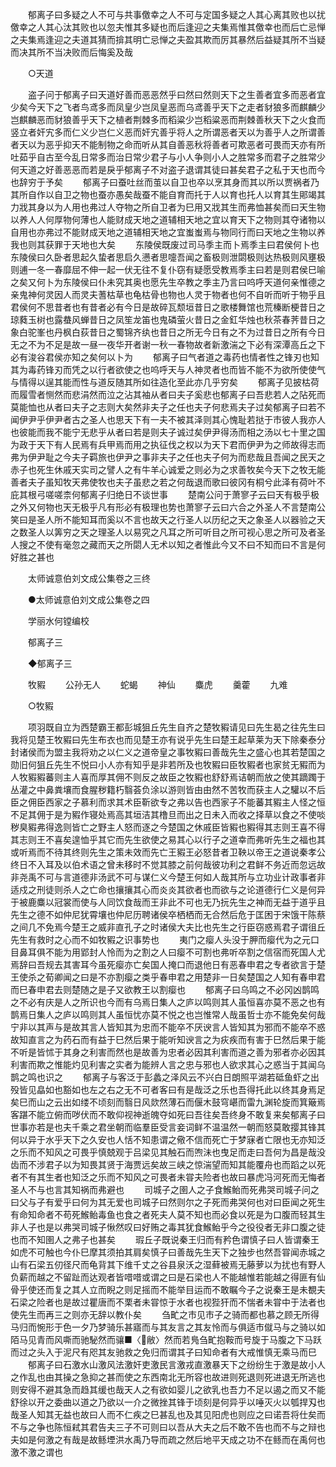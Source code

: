 <!-- { "loadSidebar": true } -->
　　郁离子曰多疑之人不可与共事儌幸之人不可与定国多疑之人其心离其败也以扰儌幸之人其心汰其败也以忽夫惟其多疑也而后逢迎之夫集焉惟其儌幸也而后亡忌惮之夫集焉逢迎之夫道其猜而揜其明亡忌惮之夫盈其欺而厉其暴然后益疑其所不当疑而决其所不当决败而后悔奚及哉 

　　○天道 

　　盗子问于郁离子曰天道好善而恶恶然乎曰然曰然则天下之生善者宜多而恶者宜少矣今天下之飞者鸟鸢多而凤皇少岂凤皇恶而乌鸢善乎天下之走者豺狼多而麒麟少岂麒麟恶而豺狼善乎天下之植者荆棘多而稻粱少岂稻粱恶而荆棘善秋天下之火食而竖立者奸宄多而仁义少岂仁义恶而奸宄善乎将人之所谓恶者天以为善乎人之所谓善者天以为恶乎抑天不能制物之命而听从其自善恶秋将善者可欺恶者可畏而天亦有所吐茹乎自古至今乱日常多而治日常少君子与小人争则小人之胜常多而君子之胜常少何天道之好善恶恶而若是戾乎郁离子不对盗子退谓其徒曰甚矣君子之私于天也而今也辞穷于予矣 
　　郁离子曰蚕吐丝而茧以自卫也卒以烹其身而其以所以贾祸者乃其所自作以自卫之物也蚕亦愚矣哉蚕不能自育而托于人以育也托人以育其生郥竭其力戕其身以为人用也弗过人夺物之所自卫者为巳用又戕其生而弗恤甚矣而曰天生物以养人人何厚物何薄也人能财成天地之道辅相天地之宜以育天下之物则其夺诸物以自用也亦弗过不能财成天地之道辅相天地之宜蚩蚩焉与物同行而曰天地之生物以养我也则其获罪于天地也大矣 
　　东陵侯既废过司马季主而卜焉季主曰君侯何卜也东陵侯曰久卧者思起久蛰者思启久懑者思嚏吾闻之畜极则泄閟极则达热极则风壅极则逋一冬一春靡屈不伸一起一伏无往不复仆窃有疑愿受教焉季主曰若是则君侯巳喻之矣又何卜为东陵侯曰仆未究其奥也愿先生卒教之季主乃言曰呜呼天道何亲惟德之亲鬼神何灵因人而灵夫蓍枯草也龟枯骨也物也人灵于物者也何不自听而听于物乎且君侯何不思昔者也有昔者必有今日是故碎瓦颓垣昔日之歌楼舞馆也荒榛断梗昔日之琼蕤玉树也露蛬风蝉昔日之凤笙龙笛也鬼磷萤火昔日之金釭华烛也秋茶春荠昔日之象白驼峯也丹枫白荻昔日之蜀锦齐纨也昔日之所无今日有之不为过昔日之所有今日无之不为不足是故一昼一夜华开者谢一秋一春物故者新激湍之下必有深潭高丘之下必有浚谷君侯亦知之矣何以卜为 
　　郁离子曰气者道之毒药也情者性之锋刃也知其为毒药锋刃而凭之以行者欲使之也呜呼天与人神灵者也而皆不能不为欲所使使气与情得以逞其能而性与道反随其所如往造化至此亦几乎穷矣 
　　郁离子见披枯荷而履雪者恻然而悲涓然而泣之沾其袖从者曰夫子奚悲也郁离子曰吾悲若人之阽死而莫能恤也从者曰夫子之志则大矣然非夫子之任也夫子何悲焉夫子过矣郁离子曰若不闻伊尹乎伊尹者古之圣人也思天下有一夫不被其泽则其心愧耻若挞于市彼人我亦人也彼能而我不能宁无悲乎从者曰若是则夫子诚过矣伊尹得汤而相之汤以七十里之国为政于天下有人民焉有兵甲焉而用之执征伐之权以为天下君而伊尹为之师故得志而弗为伊尹耻之今夫子羁旅也伊尹之事非夫子之任也夫子何为而悲哉且吾闻之民天之赤子也死生休戚天实司之譬人之有牛羊心诚爱之则必为之求善牧矣今天下之牧无能善者夫子虽知牧天弗使牧也夫子虽悲之若之何哉退而歌曰彼冈有桐兮此泽有荷叶不庇其根弓嗟嗟柰何郁离子归绝日不谈世事 
　　楚南公问于萧寥子云曰天有极乎极之外又何物也天无极乎凡有形必有极理也势也萧寥子云曰六合之外圣人不言楚南公笑曰是圣人所不能知耳而奚以不言也故天之行圣人以历纪之天之象圣人以器验之天之数圣人以筭穷之天之理圣人以易究之凡耳之所可听目之所可视心思之所可及者圣人搜之不使有毫忽之藏而天之所閟人无术以知之者惟此今又不曰不知而曰不言是何好胜之甚也 

　　太师诚意伯刘文成公集卷之三终 

　　●太师诚意伯刘文成公集卷之四 

　　学丽水何镗编校 

　　郁离子三 

　　◆郁离子三 

　　牧豭 
　　公孙无人 
　　蛇蝎 
　　神仙 
　　麋虎 
　　羹藿 
　　九难 

　　○牧豭 

　　项羽既自立为西楚霸王都彭城狙丘先生自齐之楚牧豭请见曰先生曷之往先生曰我将见楚王牧豭曰先生布衣也而见楚王亦有说乎先生曰楚王起草莱为天下除秦泰分封诸侯而为盟主我将劝之以仁义之道帝皇之事牧豭曰善哉先生之盛心也其若楚国之勋旧何狙丘先生不悦曰小人亦有知乎是非若所及也牧豭曰臣牧豭者也家贫无豭而为人牧豭豭蕃则主人喜而厚其佣不则反之故臣之牧豭也舒舒焉诘朝而放之使其蹢躅于丛灌之中鼻粪壤而食腥秽籍朽翳荟负涂以游则皆由由然不苦牧而获主人之驩以不后臣之佣臣西家之子慕利而求其术臣靳欲专之弗以告也西家子不能蕃其豭主人怪之恒不足其佣于是为豭作寝处焉高其垣洁其橹旦而出之日未入而收之择草以食之不使啖秽臭豭弗得逸则皆亡之野主人怒而逐之今楚国之休戚臣皆豭也豭得其志则王喜不得其志则王不喜矣遑恤乎其它而先生欲使之易其心以行子之道幸而弗听先生之福也其或听焉而不待其终则先生之策未效而先亡王豭王必怒昔者卫鞅以帝王之道说秦孝公终日不入耳及以伯术语之曾未移时不觉其膝之前何哉彼功利之君鲜不务近而忽远故非尧禹不可与言道德非汤武不可与谋仁义今楚王何如人哉其所与立功业计政事者非适戍之刑徒则杀人之亡命也攘攘其心而炎炎其欲者也而欲与之论道德行仁义是何异于被鹿麋以冠裳而使与人同饮食哉而王非此不可也无乃抏先生之神而无益于道乎且先生之德不如仲尼犹霄壤也仲尼历聘诸侯卒栖栖而无合然后危于匡困于宋饿干陈蔡之间几不免焉今楚王之威非直孔子之时诸侯大夫比也先生之行臣窃惑焉君子谓徂丘先生有救时之心而不如牧豭之识事势也 
　　夷门之瘿人头没于胛而瘿代为之元口目鼻耳俱不能为用郢封人怜而为之割之人曰瘿不可割也弗听卒割之信宿而死国人尤焉辞曰吾规去其害耳今虽死瘿亦亡矣国人掩口而退他日有恶春申君之专者欲言于楚王使杀之荀卿闻之曰是不亦割瘿之类乎春申君之用楚非一日矣楚国之人知有春申君而巳春申君去则楚随之是子又欲教王以割瘿也 
　　郁离子曰乌鸣之不必冈凶鹊鸣之不必有庆是人之所识也今而有乌焉日集人之庐以鸣则其人虽恒喜亦莫不恶之也有鹊焉日集人之庐以鸣则其人虽恒忧亦莫不悦之也岂惟常人哉虽哲士亦不能免矣何哉宁非以其声与是故其言人皆知其为忠而不能卒不厌谀言人皆知其为邪而不能卒不惑故知直言之为药石而有益于巳然后果于能听知谀言之为疢疾而有害于巳然后果于能不听是皆怵于其身之利害而然也是故善为忠者必因其利害而道之善为邪者亦必因其利害而欺之惟能灼见利害之实者为能辨人言之忠与邪也人欲求其心之惑当于其闻乌鹊之鸣也识之 
　　郁离子与客泛于彭蠡之泽风云不兴白日朗照平湖若砥鱼虾之出殁皆见皛如也豁如也左之右之无不可者客曰有是哉泛之乐也吾得托此以终其身焉足矣巳而山之云出如缕不顷刻而翳日风欻然薄石而偃木鼓穹嵁而雷九渊轮旋而箕簸焉客踸不能立俯而哕伏而不敢仰视神逝魄夺如死曰吾往矣吾终身不敢复来矣郁离子曰世事亦若是也夫千乘之君坐朝而临羣臣受言妾词鲜不温温然一朝而怒莫敢撄其锋其何以异于水乎天下之久安也人恬不知患谓之儆不信而死亡于梦寐者亡限也无亦知泛之乐而不知风之可畏乎慎兢观于吕梁见其触石而喣沬也曳足而走曰吾何为昌是哉没齿而不涉君子以为知畏其贤于海贾远矣故三峡之惊湍望而知其能覆舟也而蹈之以死者不有其生者也知泛之乐而不知风之可畏者未甞夫险者也故曰暴虎冯河死而无悔者圣人不与也言其知祸而弗避也 
　　司城子之圉人之子食鯸鲐而死弗哭司城子问之曰父与子有爱乎曰何为其无爱也司城子曰然则尔之子死而弗哭何也对曰臣闻之死生有命知命者不苟死鯸鲐毒鱼也食之者死夫人莫不知也而必食以死是为口腹而轻其生非人子也是以弗哭司城子愀然叹曰好贿之毒其犹食鯸鲐乎今之役役者无非口腹之徒也而不知圉人之弗子也甚矣 
　　瑕丘子既说秦王归而有矜色谓慎子曰人皆谓秦王如虎不可触也今仆巳摩其须拍其肩矣慎子曰善哉先生天下之独步也然吾甞闻赤城之山有石梁五仞径尺而龟背其下维千丈之谷县泉沃之湿藓被焉无藤萝以为扰也有野人负薪而越之不留趾而达观者皆唶唶或谓之曰是石梁也人不能越惟若能越之得匪有仙骨乎使还而复之其人立而睨之则足摇而不能举目运而不敢瞩今子之说秦王是未覩夫石梁之险者也是故过瞿唐而不栗者未甞惊于水者也视狴犴而不惴者未甞中于法者也使先生而再三之则亦无辞以教仆矣 
　　刍甿之市见市子之骑而都也慕之顾无所得马归而惋形于色一夕乃梦骑乐甚寤而与其友言之其友怜而与俱适市僦马与之骑以如陌马见青而风嘶而驰駜然而骧■〈敝〉然而若鳬刍甿抱鞍而号旋于马腹之下马跃而过之头入于泥尺有咫其友驰救之免归而谓其子曰知命者有大戒惟慎无乘马而巳 
　　郁离子曰石激水山激风法激奸吏激民言激戎直激暴天下之纷纷生于激是故小人之作乱也由其操之急抑之甚而使之东西南北无所容也故进则死退则死进退无所逃也则安得不避其急而趋其缓也哉天人之有欲如婴儿之欲乳也吾力不足以遏之而又不能舒徐以开之委曲以道之乃欲以一介之微挫其锋于顷刻是何异乎以唾灭火以瓠捍刄也哉圣人知其无益也故曰人而不仁疾之巳甚乱也及其见阳虎也则应之曰诺吾将仕矣而不与之争也陈恒弒其君告夫三子不可则曰以吾从大夫之后不敢不告也而不与之辩也夫如是何激之有哉是故鲧堙洪水禹乃导而疏之然后地平天成之功不在鲧而在禹何也激不激之谓也 
